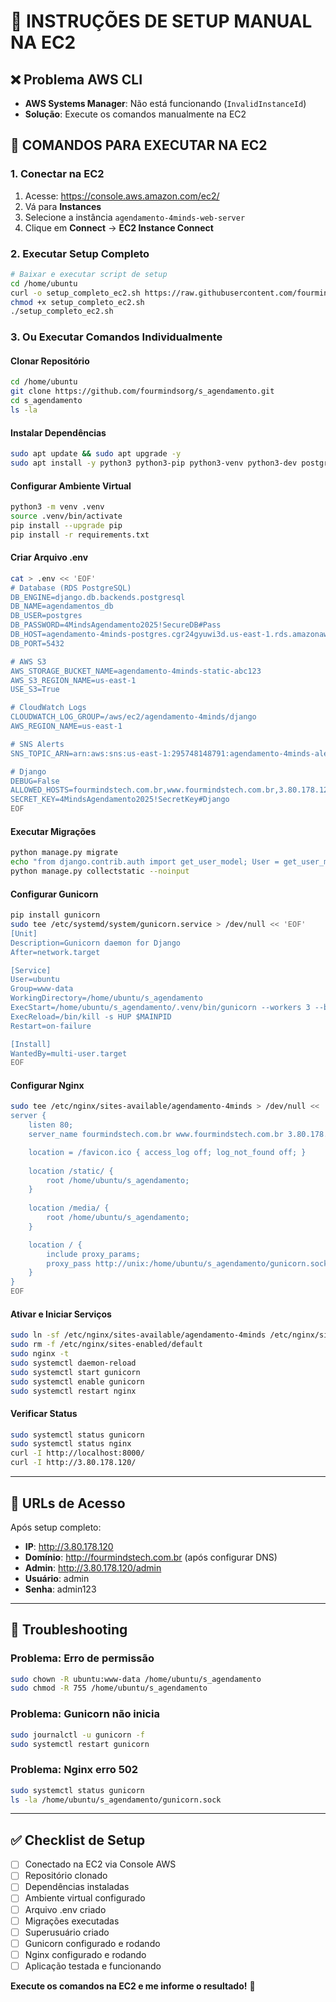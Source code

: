 # 🚀 INSTRUÇÕES DE SETUP MANUAL NA EC2

## ❌ **Problema AWS CLI**
- **AWS Systems Manager**: Não está funcionando (`InvalidInstanceId`)
- **Solução**: Execute os comandos manualmente na EC2

## 🎯 **COMANDOS PARA EXECUTAR NA EC2**

### **1. Conectar na EC2**
1. Acesse: https://console.aws.amazon.com/ec2/
2. Vá para **Instances**
3. Selecione a instância `agendamento-4minds-web-server`
4. Clique em **Connect** → **EC2 Instance Connect**

### **2. Executar Setup Completo**
```bash
# Baixar e executar script de setup
cd /home/ubuntu
curl -o setup_completo_ec2.sh https://raw.githubusercontent.com/fourmindsorg/s_agendamento/main/setup_completo_ec2.sh
chmod +x setup_completo_ec2.sh
./setup_completo_ec2.sh
```

### **3. Ou Executar Comandos Individualmente**

#### **Clonar Repositório**
```bash
cd /home/ubuntu
git clone https://github.com/fourmindsorg/s_agendamento.git
cd s_agendamento
ls -la
```

#### **Instalar Dependências**
```bash
sudo apt update && sudo apt upgrade -y
sudo apt install -y python3 python3-pip python3-venv python3-dev postgresql-client nginx git libpq-dev build-essential
```

#### **Configurar Ambiente Virtual**
```bash
python3 -m venv .venv
source .venv/bin/activate
pip install --upgrade pip
pip install -r requirements.txt
```

#### **Criar Arquivo .env**
```bash
cat > .env << 'EOF'
# Database (RDS PostgreSQL)
DB_ENGINE=django.db.backends.postgresql
DB_NAME=agendamentos_db
DB_USER=postgres
DB_PASSWORD=4MindsAgendamento2025!SecureDB#Pass
DB_HOST=agendamento-4minds-postgres.cgr24gyuwi3d.us-east-1.rds.amazonaws.com
DB_PORT=5432

# AWS S3
AWS_STORAGE_BUCKET_NAME=agendamento-4minds-static-abc123
AWS_S3_REGION_NAME=us-east-1
USE_S3=True

# CloudWatch Logs
CLOUDWATCH_LOG_GROUP=/aws/ec2/agendamento-4minds/django
AWS_REGION_NAME=us-east-1

# SNS Alerts
SNS_TOPIC_ARN=arn:aws:sns:us-east-1:295748148791:agendamento-4minds-alerts

# Django
DEBUG=False
ALLOWED_HOSTS=fourmindstech.com.br,www.fourmindstech.com.br,3.80.178.120,localhost,127.0.0.1
SECRET_KEY=4MindsAgendamento2025!SecretKey#Django
EOF
```

#### **Executar Migrações**
```bash
python manage.py migrate
echo "from django.contrib.auth import get_user_model; User = get_user_model(); User.objects.create_superuser('admin', 'admin@fourmindstech.com.br', 'admin123') if not User.objects.filter(username='admin').exists() else print('Superusuário já existe')" | python manage.py shell
python manage.py collectstatic --noinput
```

#### **Configurar Gunicorn**
```bash
pip install gunicorn
sudo tee /etc/systemd/system/gunicorn.service > /dev/null << 'EOF'
[Unit]
Description=Gunicorn daemon for Django
After=network.target

[Service]
User=ubuntu
Group=www-data
WorkingDirectory=/home/ubuntu/s_agendamento
ExecStart=/home/ubuntu/s_agendamento/.venv/bin/gunicorn --workers 3 --bind unix:/home/ubuntu/s_agendamento/gunicorn.sock core.wsgi:application
ExecReload=/bin/kill -s HUP $MAINPID
Restart=on-failure

[Install]
WantedBy=multi-user.target
EOF
```

#### **Configurar Nginx**
```bash
sudo tee /etc/nginx/sites-available/agendamento-4minds > /dev/null << 'EOF'
server {
    listen 80;
    server_name fourmindstech.com.br www.fourmindstech.com.br 3.80.178.120;

    location = /favicon.ico { access_log off; log_not_found off; }
    
    location /static/ {
        root /home/ubuntu/s_agendamento;
    }
    
    location /media/ {
        root /home/ubuntu/s_agendamento;
    }

    location / {
        include proxy_params;
        proxy_pass http://unix:/home/ubuntu/s_agendamento/gunicorn.sock;
    }
}
EOF
```

#### **Ativar e Iniciar Serviços**
```bash
sudo ln -sf /etc/nginx/sites-available/agendamento-4minds /etc/nginx/sites-enabled/
sudo rm -f /etc/nginx/sites-enabled/default
sudo nginx -t
sudo systemctl daemon-reload
sudo systemctl start gunicorn
sudo systemctl enable gunicorn
sudo systemctl restart nginx
```

#### **Verificar Status**
```bash
sudo systemctl status gunicorn
sudo systemctl status nginx
curl -I http://localhost:8000/
curl -I http://3.80.178.120/
```

---

## 🎯 **URLs de Acesso**

Após setup completo:
- **IP**: http://3.80.178.120
- **Domínio**: http://fourmindstech.com.br (após configurar DNS)
- **Admin**: http://3.80.178.120/admin
- **Usuário**: admin
- **Senha**: admin123

---

## 🚨 **Troubleshooting**

### **Problema: Erro de permissão**
```bash
sudo chown -R ubuntu:www-data /home/ubuntu/s_agendamento
sudo chmod -R 755 /home/ubuntu/s_agendamento
```

### **Problema: Gunicorn não inicia**
```bash
sudo journalctl -u gunicorn -f
sudo systemctl restart gunicorn
```

### **Problema: Nginx erro 502**
```bash
sudo systemctl status gunicorn
ls -la /home/ubuntu/s_agendamento/gunicorn.sock
```

---

## ✅ **Checklist de Setup**

- [ ] Conectado na EC2 via Console AWS
- [ ] Repositório clonado
- [ ] Dependências instaladas
- [ ] Ambiente virtual configurado
- [ ] Arquivo .env criado
- [ ] Migrações executadas
- [ ] Superusuário criado
- [ ] Gunicorn configurado e rodando
- [ ] Nginx configurado e rodando
- [ ] Aplicação testada e funcionando

**Execute os comandos na EC2 e me informe o resultado!** 🚀
